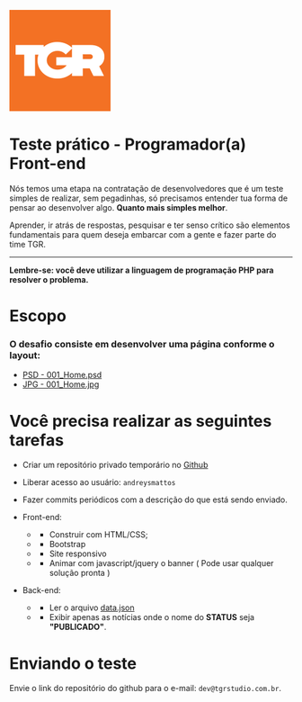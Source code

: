 ![tgr](../assets/logo-tgr.png)

# Teste prático - Programador(a) Front-end 


Nós temos uma etapa na contratação de desenvolvedores que é um teste simples de realizar, sem pegadinhas, só precisamos entender tua forma de pensar ao desenvolver algo. **Quanto mais simples melhor**.

Aprender, ir atrás de respostas, pesquisar e ter senso crítico são elementos fundamentais para quem deseja embarcar com a gente e fazer parte do time TGR.

---

**Lembre-se: você deve utilizar a linguagem de programação PHP para resolver o problema.**

# Escopo

###  O desafio consiste em desenvolver uma página conforme o layout:

- [PSD - 001_Home.psd](..assets/001_Home.psd)
- [JPG - 001_Home.jpg](..assets/001_Home.jpg)


# Você precisa realizar as seguintes tarefas

- Criar um repositório privado temporário no [Github](https://github.com/)
- Liberar acesso ao usuário: `andreysmattos`
- Fazer commits periódicos com a descrição do que está sendo enviado.
- Front-end:
    - - Construir com HTML/CSS;
    - - Bootstrap
    - - Site responsivo
    - - Animar com javascript/jquery o banner ( Pode usar qualquer solução pronta  )

- Back-end:
    - - Ler o arquivo [data.json](../assets/data.json)
    - - Exibir apenas as notícias onde o nome do **STATUS** seja **"PUBLICADO"**.

# Enviando o teste
Envie o link do repositório do github para o e-mail: `dev@tgrstudio.com.br`.